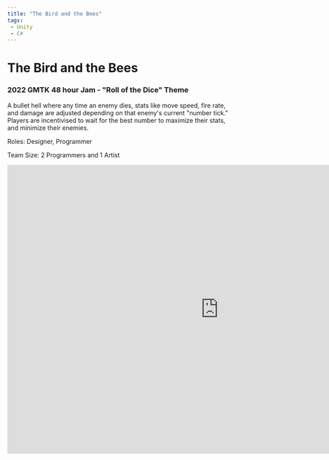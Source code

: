 ```yaml
---
title: "The Bird and the Bees"
tags: 
 - Unity 
 - C#
---
```

<h1>The Bird and the Bees</h1>
<h3>2022 GMTK 48 hour Jam - "Roll of the Dice" Theme</h3>

A bullet hell where any time an enemy dies, stats like move speed, fire rate, and damage are adjusted depending on that enemy's current "number tick." Players are incentivised to wait for the best number to maximize their stats, and minimize their enemies.    

Roles: Designer, Programmer

Team Size: 2 Programmers and 1 Artist

<center><iframe frameborder="0" src="https://itch.io/embed-upload/6183804?color=b3f6fe" allowfullscreen="" width="960" height="658"><a href="https://spikedevelops.itch.io/bird-and-bees">Play The Bird and The Bees on itch.io</a></iframe></center>